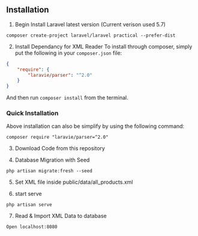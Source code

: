 ## Installation

1. Begin Install Laravel latest version (Current verison used 5.7)
```
composer create-project laravel/laravel practical --prefer-dist
````

2. Install Dependancy for XML Reader
To install through composer, simply put the following in your `composer.json` file:
```json
{
    "require": {
        "laravie/parser": "^2.0"
    }
}
```

And then run `composer install` from the terminal.

### Quick Installation

Above installation can also be simplify by using the following command:

    composer require "laravie/parser=^2.0"

3. Download Code from this repository

4. Database Migration with Seed
```
php artisan migrate:fresh --seed
```
5. Set XML file inside public/data/all_products.xml

6. start serve
```
php artisan serve
```

7. Read & Import XML Data to database
```
Open localhost:8080
```
